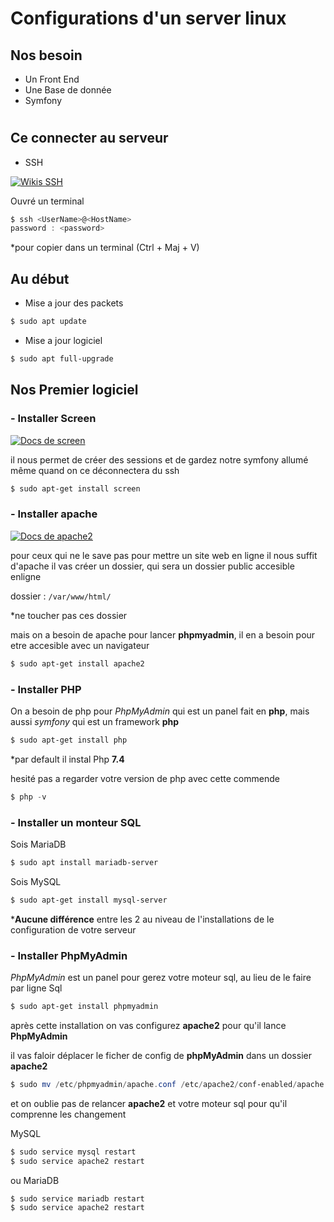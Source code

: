 # Configurations d'un server linux

## Nos besoin

- Un Front End 
- Une Base de donnée
- Symfony

#


## Ce connecter au serveur

- SSH

[![Wikis SSH](https://img.shields.io/badge/Wikis-SSH-3960ef)](https://fr.wikipedia.org/wiki/Secure_Shell)

Ouvré un terminal

```powershell
$ ssh <UserName>@<HostName>
password : <password>
```

*pour copier dans un terminal (Ctrl + Maj + V)

## Au début

- Mise a jour des packets

```powershell
$ sudo apt update
```

- Mise a jour logiciel

```powershell
$ sudo apt full-upgrade 
```

## Nos Premier logiciel

### - Installer Screen 

[![Docs de screen](https://img.shields.io/badge/Docs-Screen-3960ef)](https://doc.ubuntu-fr.org/screen/)


il nous permet de créer des sessions et de gardez notre symfony allumé même quand on ce déconnectera du ssh

```powershell
$ sudo apt-get install screen
```

### - Installer apache

[![Docs de apache2](https://img.shields.io/badge/Docs-Apache2-3960ef)](https://doc.ubuntu-fr.org/apache2/)

pour ceux qui ne le save pas pour mettre un site web en ligne il nous suffit d'apache il vas créer un dossier, qui sera un dossier public accesible enligne

dossier : ``/var/www/html/``

*ne toucher pas ces dossier

mais on a besoin de apache pour lancer **phpmyadmin**, il en a besoin pour etre accesible avec un navigateur

```powershell
$ sudo apt-get install apache2
```

### - Installer PHP

On a besoin de php pour *PhpMyAdmin* qui est un panel fait en **php**, mais aussi *symfony* qui est un framework **php**

```powershell
$ sudo apt-get install php
```

*par default il instal Php **7.4**

hesité pas a regarder votre version de php avec cette commende

```powershell
$ php -v
```

### - Installer un monteur SQL

Sois MariaDB

```powershell
$ sudo apt install mariadb-server
```

Sois MySQL

```powershell
$ sudo apt-get install mysql-server
```

***Aucune différence** entre les 2 au niveau de l'installations de le configuration de votre serveur

### - Installer PhpMyAdmin

*PhpMyAdmin* est un panel pour gerez votre moteur sql, au lieu de le faire par ligne Sql

```powershell
$ sudo apt-get install phpmyadmin
```

après cette installation on vas configurez **apache2** pour qu'il lance **PhpMyAdmin**

il vas faloir déplacer le ficher de config de **phpMyAdmin** dans un dossier **apache2**

```powershell
$ sudo mv /etc/phpmyadmin/apache.conf /etc/apache2/conf-enabled/apache.conf
```

et on oublie pas de relancer **apache2** et votre moteur sql pour qu'il comprenne les changement

MySQL
```powershell
$ sudo service mysql restart
$ sudo service apache2 restart
```
ou MariaDB
```powershell
$ sudo service mariadb restart
$ sudo service apache2 restart
```

